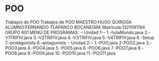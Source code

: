 # POO
Trabajos de POO
Trabajos de POO
MAESTRO:HUGO QUIROGA
ALUMNO:FERNANDO TLAPANCO BOCANEGRA
Matricula:1321091194
GRUPO 601
MENU DE PROGRAMAS:
--Unidad 1--
1.-holaMundo.java
2.-V1TRIFIV.java
3.-V2TRIFIV.java
4.-V3TRIFIV.java
5.-V4TRIFIV.java
6.-Setup
7.-protagonista
8.-antagonista
--Unidad 2--
1.-POO.java
2-POO2.java
3.-POO3.java
4.-POO4.java
5.-PO05.java
6.-POO6.java
7.-POO7.java
8.-POO8.java
9.-PO09.java
10.-POO10.java
11.-POO11.java
